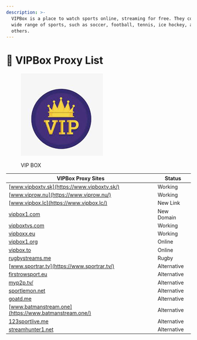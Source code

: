 ```yaml
---
description: >-
  VIPBox is a place to watch sports online, streaming for free. They cover a
  wide range of sports, such as soccer, football, tennis, ice hockey, and many
  others.
---
```


# 🔱 VIPBox Proxy List

<figure><img src=".gitbook/assets/images.jpeg" alt=""><figcaption><p>VIP BOX</p></figcaption></figure>

| **VIPBox Proxy Sites**                                | **Status**  |
| ----------------------------------------------------- | ----------- |
| [www.vipboxtv.sk](https://www.vipboxtv.sk/)           | Working     |
| [www.viprow.nu](https://www.viprow.nu/)               | Working     |
| [www.vipbox.lc](https://www.vipbox.lc/)               | New Link    |
| [vipbox1.com](https://vipbox1.com/)                   | New Domain  |
| [vipboxtvs.com](https://vipboxtvs.com/)               | Working     |
| [vipboxx.eu](https://vipboxx.eu/)                     | Working     |
| [vipbox1.org](https://vipbox1.org/)                   | Online      |
| [vipbox.to](https://vipbox.to/)                       | Online      |
| [rugbystreams.me](https://rugbystreams.me/)           | Rugby       |
| [www.sportrar.tv](https://www.sportrar.tv/)           | Alternative |
| [firstrowsport.eu](https://firstrowsport.eu/)         | Alternative |
| [myp2p.tv/](https://myp2p.tv/score)                   | Alternative |
| [sportlemon.net](https://sportlemon.net/)             | Alternative |
| [goatd.me](https://goatd.me/)                         | Alternative |
| [www.batmanstream.one](https://www.batmanstream.one/) | Alternative |
| [123sportlive.me](https://123sportlive.me/)           | Alternative |
| [streamhunter1.net](https://streamhunter1.net/)       | Alternative |
